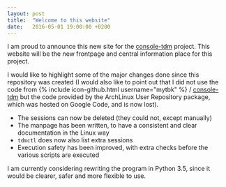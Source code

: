 ```yaml
---
layout: post
title:  "Welcome to this website"
date:   2016-05-01 19:00:00 +0200
---
```


I am proud to announce this new site for the [console-tdm][console-tdm] project.
This website will be the new frontpage and central information place for this 
project.

I would like to highlight some of the major changes done since this repository
was created (I would also like to point out that I did not use the code from
{% include icon-github.html username="mytbk" %} / [console-tdm][base-repo] but 
the code provided by the ArchLinux User Repository package, which was hosted on
Google Code, and is now lost).

* The sessions can now be deleted (they could not, except manually)
* The manpage has been written, to have a consistent and clear documentation
in the Linux way
* `tdmctl` does now also list extra sessions
* Execution safety has been improved, with extra checks before the various 
scripts are executed

I am currently considering rewriting the program in Python 3.5, since it would
be clearer, safer and more flexible to use.

[console-tdm]: https://github.com/dopsi/console-tdm
[base-repo]: https://github.com/mytbk/console-tdm
